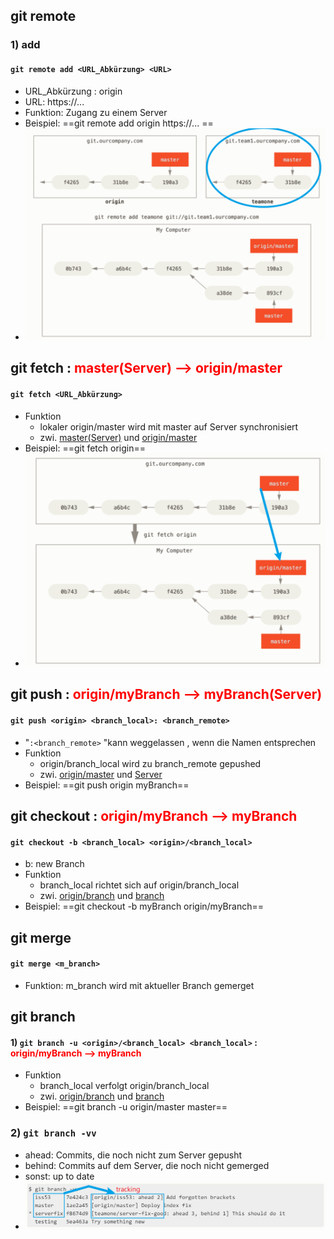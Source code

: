 ## git remote 
### 1) add 
#### **`git remote add <URL_Abkürzung> <URL>`**
- URL_Abkürzung : origin
- URL: https://...
- Funktion: Zugang zu einem Server 
- Beispiel: ==git remote add origin https://... ==
- ![](https://raw.githubusercontent.com/ICH-BIN-HXM/images/main/pictures_Obsidian/git_remote_add.png)


## git fetch : <font color="red">master(Server) --> origin/master</font>
#### **`git fetch <URL_Abkürzung>`** 
- Funktion
	- lokaler origin/master wird mit master auf Server synchronisiert 
	- zwi. <u>master(Server)</u> und <u>origin/master</u> 
- Beispiel: ==git fetch origin== 
- ![](https://raw.githubusercontent.com/ICH-BIN-HXM/images/main/pictures_Obsidian/git_fetch.png)


## git push : <font color="red">origin/myBranch --> myBranch(Server)</font>
#### **`git push <origin> <branch_local>: <branch_remote>`** 
- "`:<branch_remote>` "kann weggelassen , wenn die Namen entsprechen 
- Funktion
	- origin/branch_local wird zu branch_remote gepushed
	- zwi. <u>origin/master</u> und <u>Server</u> 
- Beispiel: ==git push origin myBranch== 

## git checkout : <font color="red">origin/myBranch --> myBranch</font>
#### **`git checkout -b <branch_local> <origin>/<branch_local>`** 
- b: new Branch
- Funktion
	- branch_local richtet sich auf origin/branch_local
	- zwi. <u>origin/branch</u> und <u>branch</u> 
- Beispiel: ==git checkout -b myBranch origin/myBranch== 

## git merge 
#### **`git merge <m_branch>`** 
- Funktion: m_branch wird mit aktueller Branch gemerget

## git branch 
#### 1) **`git branch -u <origin>/<branch_local> <branch_local>`** : <font color="red">origin/myBranch --> myBranch</font>
- Funktion
	- branch_local verfolgt origin/branch_local
	- zwi. <u>origin/branch</u> und <u>branch</u> 
- Beispiel: ==git branch -u origin/master master== 
### 2) **`git branch -vv`** 
- ahead: Commits, die noch nicht zum Server gepusht 
- behind: Commits auf dem Server, die noch nicht gemerged
- sonst: up to date
- ![](https://raw.githubusercontent.com/ICH-BIN-HXM/images/main/pictures_Obsidian/git_branch_-vv.png)

